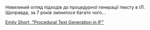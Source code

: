 Невеликий огляд підходів до процедурної генерації тексту в ІЛ. Щоправда, за 7 років змінилося багато чого...

[Emily Short, "Procedural Text Generation in IF"](https://emshort.blog/2014/11/18/procedural-text-generation-in-if/)